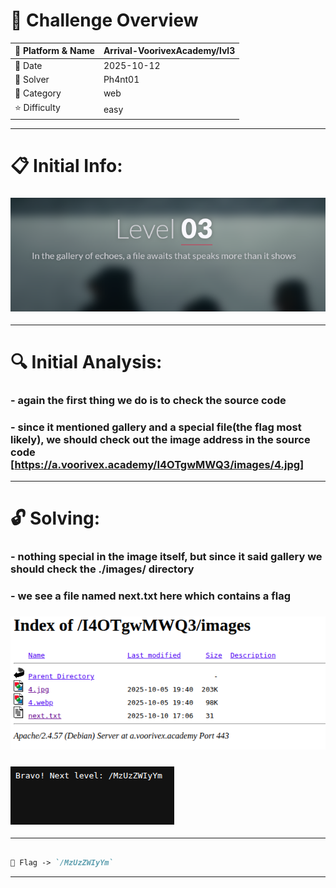 #  📌 Challenge Overview

| 🧩 Platform & Name | Arrival-VoorivexAcademy/lvl3 |
| ------------------- | ------------------------------- |
| 📅 Date             | 2025-10-12 |
| 👾 Solver           | Ph4nt01 |
| 🔰 Category         | web |
| ⭐ Difficulty        | easy |

---

# 📋 Initial Info:

### ![img](./imgs/lvl3.png)

---

# 🔍 Initial Analysis:

### - again the first thing we do is to check the source code
### - since it mentioned gallery and a special file(the flag most likely), we should check out the image address in the source code [https://a.voorivex.academy/I4OTgwMWQ3/images/4.jpg]

---

# 🔓 Solving:

### - nothing special in the image itself, but since it said gallery we should check the ./images/ directory
### - we see a file named next.txt here which contains a flag
### ![img](./imgs/lvl3-1.png)
### ![img](./imgs/lvl3-2.png)

---

```markdown

🚩 Flag -> `/MzUzZWIyYm`

```

---

